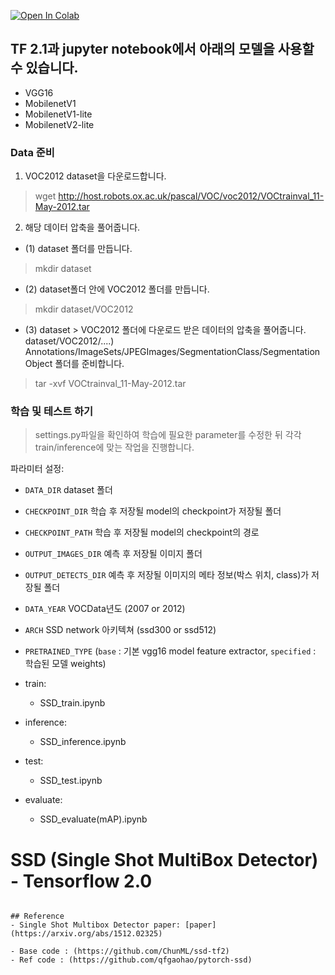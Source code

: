 [![Open In Colab](https://colab.research.google.com/assets/colab-badge.svg)](https://colab.research.google.com/drive/1c2M7iayzqh6lzHJCihUrTR78AF0jVOsb)

## TF 2.1과 jupyter notebook에서 아래의 모델을 사용할 수 있습니다.
- VGG16
- MobilenetV1
- MobilenetV1-lite
- MobilenetV2-lite

### Data 준비

1. VOC2012 dataset을 다운로드합니다.

> wget http://host.robots.ox.ac.uk/pascal/VOC/voc2012/VOCtrainval_11-May-2012.tar

2. 해당 데이터 압축을 풀어줍니다.

- (1) dataset 폴더를 만듭니다.
> mkdir dataset
- (2) dataset폴더 안에 VOC2012 폴더를 만듭니다.
> mkdir dataset/VOC2012
- (3) dataset > VOC2012 폴더에 다운로드 받은 데이터의 압축을 풀어줍니다. dataset/VOC2012/....) Annotations/ImageSets/JPEGImages/SegmentationClass/SegmentationObject 폴더를 준비합니다.
> tar -xvf VOCtrainval_11-May-2012.tar

### 학습 및 테스트 하기

>settings.py파일을 확인하여 학습에 필요한 parameter를 수정한 뒤 각각 train/inference에 맞는 작업을 진행합니다.

파라미터 설정:
-  `DATA_DIR` dataset 폴더 
-  `CHECKPOINT_DIR` 학습 후 저장될 model의 checkpoint가 저장될 폴더 
-  `CHECKPOINT_PATH` 학습 후 저장될 model의 checkpoint의 경로
-  `OUTPUT_IMAGES_DIR` 예측 후 저장될 이미지 폴더
-  `OUTPUT_DETECTS_DIR` 예측 후 저장될 이미지의 메타 정보(박스 위치, class)가 저장될 폴더
-  `DATA_YEAR` VOCData년도 (2007 or 2012)
-  `ARCH` SSD network 아키텍쳐 (ssd300 or ssd512)
-  `PRETRAINED_TYPE` (`base` : 기본 vgg16 model feature extractor, `specified` : 학습된 모델 weights)

- train:
  - SSD_train.ipynb

- inference:
  - SSD_inference.ipynb

- test:
  - SSD_test.ipynb

- evaluate:
  - SSD_evaluate(mAP).ipynb

# SSD (Single Shot MultiBox Detector) - Tensorflow 2.0

```

## Reference
- Single Shot Multibox Detector paper: [paper](https://arxiv.org/abs/1512.02325)

- Base code : (https://github.com/ChunML/ssd-tf2)
- Ref code : (https://github.com/qfgaohao/pytorch-ssd)
